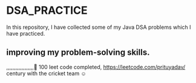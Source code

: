 # DSA_PRACTICE

In this repository, I have collected some of my Java DSA problems which I have practiced.


## improving my problem-solving skills.
,,,,,,,,,,,,,,,,,,🙂
100 leet code completed, https://leetcode.com/prituyadav/
century with the cricket team ☺
